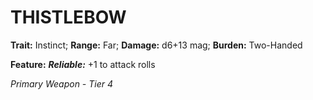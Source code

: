 # THISTLEBOW

**Trait:** Instinct; **Range:** Far; **Damage:** d6+13 mag; **Burden:** Two-Handed

**Feature:** ***Reliable:*** +1 to attack rolls

*Primary Weapon - Tier 4*